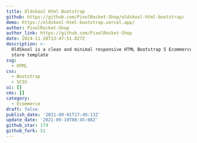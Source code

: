 ```yaml
---
title: Oldskool Html Bootstrap
github: https://github.com/PixelRocket-Shop/oldskool-html-bootstrap/
demo: https://oldskool-html-bootstrap.vercel.app/
author: PixelRocket-Shop
author_link: https://github.com/PixelRocket-Shop
date: 2024-11-28T13:47:51.827Z
description: >-
  OldSkool is a clean and minimal responsive HTML Bootstrap 5 Ecommerce fashion
  store template
ssg:
  - HTML
css:
  - Bootstrap
  - SCSS
ui: []
cms: []
category:
  - Ecommerce
draft: false
publish_date: '2021-09-01T17:49:13Z'
update_date: '2021-09-19T08:45:08Z'
github_star: 179
github_fork: 51
---
```

